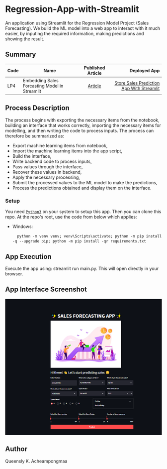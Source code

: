 # Regression-App-with-Streamlit

An application using Streamlit for the Regression Model Project (Sales Forecasting). We build the ML model into a web app to interact with it much easier, by inputing the required information, making predictions and showing the result.

## Summary
| Code      | Name        | Published Article |  Deployed App |
|-----------|-------------|:-------------:|------:|
| LP4 | Embedding Sales Forcasting Model in Streamlit|  [Article](https://medium.com/@qacheampong/store-sales-forecasting-application-with-streamlit-33fb2dab6232/) |[Store Sales Prediction App With Streamlit](https://huggingface.co/spaces/Queensly/Store_Sales_Prediction_StreamlitApp/)|


## Process Description
The process begins with exporting the necessary items from the notebook, building an interface that works correctly, importing the necessary items for modelling, and then writing the code to process inputs. The process can therefore be summarized as:

* Export machine learning items from notebook,
* Import the machine learning items into the app script,
* Build the interface,
* Write backend code to process inputs,
* Pass values through the interface,
* Recover these values in backend,
* Apply the necessary processing,
* Submit the processed values to the ML model to make the predictions,
* Process the predictions obtained and display them on the interface.

### Setup

You need [`Python3`](https://www.python.org/) on your system to setup this app.
Then you can clone this repo. At the repo's root, use the code from below which applies:

- Windows:
        
        python -m venv venv; venv\Scripts\activate; python -m pip install -q --upgrade pip; python -m pip install -qr requirements.txt  

 
## App Execution
Execute the app using: streamlit run main.py. This will open directly in your browser. 


## App Interface Screenshot
![App_Interface](./src/assets/images/app_interface.png)

## Author
Queensly K. Acheampongmaa
